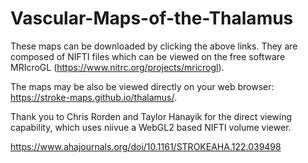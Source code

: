 # Vascular-Maps-of-the-Thalamus
These maps can be downloaded by clicking the above links. They are composed of NIFTI files which can be viewed on the free software MRIcroGL (https://www.nitrc.org/projects/mricrogl).

The maps may be also be viewed directly on your web browser: https://stroke-maps.github.io/thalamus/.

Thank you to Chris Rorden and Taylor Hanayik for the direct viewing capability, which uses niivue a WebGL2 based NIFTI volume viewer.

https://www.ahajournals.org/doi/10.1161/STROKEAHA.122.039498
